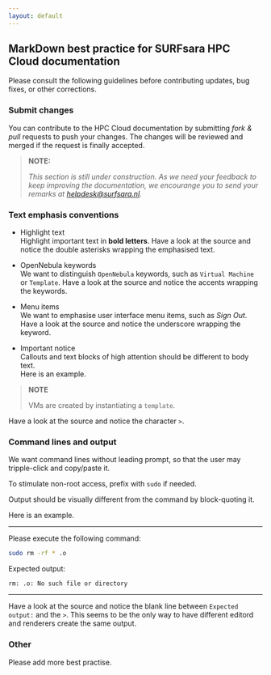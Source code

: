```yaml
---
layout: default
---
```

## MarkDown best practice for SURFsara HPC Cloud documentation

Please consult the following guidelines before contributing updates, bug fixes, 
or other corrections.

### Submit changes
You can contribute to the HPC Cloud documentation by submitting _fork & 
pull_ requests to push your changes. The changes will be reviewed and merged if 
the request is finally accepted.

> **NOTE:**
>
> _This section is still under construction. As we need your feedback to keep 
improving the documentation, we encourange you to send your remarks at 
helpdesk@surfsara.nl._

### Text emphasis conventions

* Highlight text  
Highlight important text in **bold letters**. Have a look at the source and 
notice the double asterisks wrapping the emphasised text.

* OpenNebula keywords  
We want to distinguish `OpenNebula` keywords, such as `Virtual Machine` or 
`Template`. Have a look at the source and notice the accents wrapping the keywords.

* Menu items  
We want to emphasise user interface menu items, such as _Sign Out_. Have a look 
at the source and notice the underscore wrapping the keyword.

* Important notice  
Callouts and text blocks of high attention should be different to body text.  
Here is an example. 

> **NOTE**
>
>VMs are created by instantiating a `template`.

Have a look at the source and notice the character `>`.

### Command lines and output

We want command lines without leading prompt, so that the user may tripple-click and copy/paste it.

To stimulate non-root access, prefix with `sudo` if needed.

Output should be visually different from the command by block-quoting it.

Here is an example.

---

Please execute the following command:

```bash
sudo rm -rf * .o
```

Expected output:

>
```
rm: .o: No such file or directory
```

---

Have a look at the source and notice the blank line between `Expected output:` and the `>`.
This seems to be the only way to have different editord and renderers create the same output. 

### Other

Please add more best practise.
